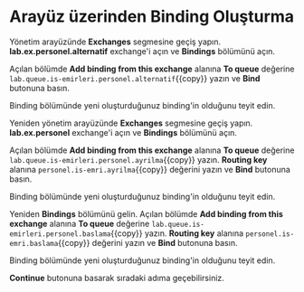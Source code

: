 # Arayüz üzerinden Binding Oluşturma

Yönetim arayüzünde **Exchanges** segmesine geçiş yapın. **lab.ex.personel.alternatif** exchange'i açın ve **Bindings** bölümünü açın.

Açılan bölümde **Add binding from this exchange** alanına **To queue** değerine `lab.queue.is-emirleri.personel.alternatif`{{copy}} yazın ve **Bind** butonuna basın.

Binding bölümünde yeni oluşturduğunuz binding'in olduğunu teyit edin.

Yeniden yönetim arayüzünde **Exchanges** segmesine geçiş yapın. **lab.ex.personel** exchange'i açın ve **Bindings** bölümünü açın.

Açılan bölümde **Add binding from this exchange** alanına **To queue** değerine `lab.queue.is-emirleri.personel.ayrilma`{{copy}} yazın. **Routing key** alanına `personel.is-emri.ayrilma`{{copy}} değerini yazın ve **Bind** butonuna basın.

Binding bölümünde yeni oluşturduğunuz binding'in olduğunu teyit edin.

Yeniden **Bindings** bölümünü gelin. Açılan bölümde **Add binding from this exchange** alanına **To queue** değerine `lab.queue.is-emirleri.personel.baslama`{{copy}} yazın. **Routing key** alanına `personel.is-emri.baslama`{{copy}} değerini yazın ve **Bind** butonuna basın.

Binding bölümünde yeni oluşturduğunuz binding'in olduğunu teyit edin.

**Continue** butonuna basarak sıradaki adıma geçebilirsiniz.
